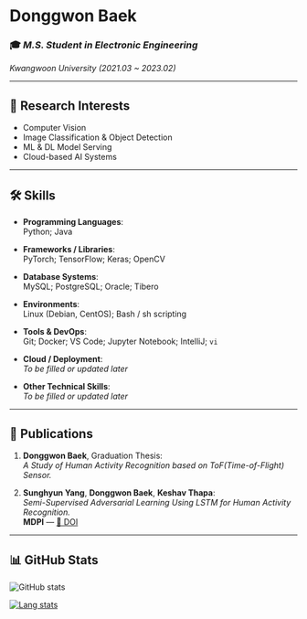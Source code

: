 # Donggwon Baek

### 🎓 *M.S. Student in Electronic Engineering*  
*Kwangwoon University (2021.03 ~ 2023.02)*

---

## 🧠 Research Interests

- Computer Vision  
- Image Classification & Object Detection  
- ML & DL Model Serving  
- Cloud-based AI Systems  

---

## 🛠️ Skills

- **Programming Languages**:  
  Python; Java  

- **Frameworks / Libraries**:  
  PyTorch; TensorFlow; Keras; OpenCV  

- **Database Systems**:  
  MySQL; PostgreSQL; Oracle; Tibero  

- **Environments**:  
  Linux (Debian, CentOS); Bash / sh scripting  

- **Tools & DevOps**:  
  Git; Docker; VS Code; Jupyter Notebook; IntelliJ; `vi`  

- **Cloud / Deployment**:  
  *To be filled or updated later*  

- **Other Technical Skills**:  
  *To be filled or updated later*  

---

## 📄 Publications

1. **Donggwon Baek**, Graduation Thesis:  
   *A Study of Human Activity Recognition based on ToF(Time-of-Flight) Sensor.*

2. **Sunghyun Yang**, **Donggwon Baek**, **Keshav Thapa**:  
   *Semi-Supervised Adversarial Learning Using LSTM for Human Activity Recognition.*  
   **MDPI** — [🔗 DOI](https://doi.org/10.3390/s22134755)

---

## 📊 GitHub Stats

![GitHub stats](https://github-readme-stats.vercel.app/api?username=whitedk98&show_icons=true&theme=radical)

[![Lang stats](https://github-readme-stats.vercel.app/api/wakatime?username=whitedk98@gmail.com)](https://github.com/anuraghazra/github-readme-stats)

